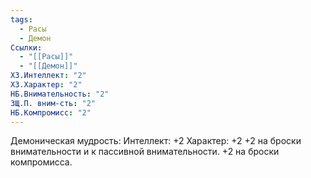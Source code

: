```yaml
---
tags:
  - Расы
  - Демон
Ссылки:
  - "[[Расы]]"
  - "[[Демон]]"
ХЗ.Интеллект: "2"
ХЗ.Характер: "2"
НБ.Внимательность: "2"
ЗЩ.П. вним-сть: "2"
НБ.Компромисс: "2"
---
```

Демоническая мудрость:
Интеллект: +2
Характер: +2
+2 на броски внимательности и к пассивной внимательности.
+2 на броски компромисса. 







